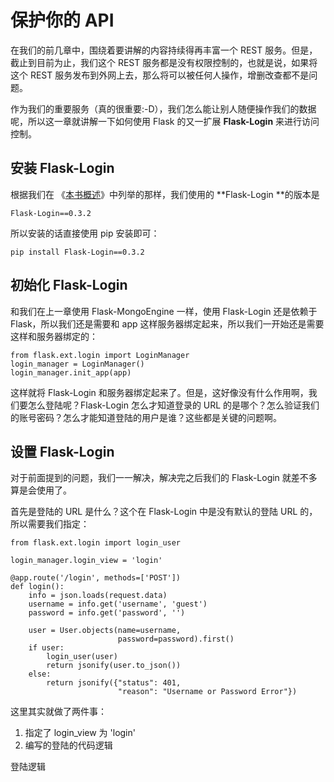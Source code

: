 # 保护你的 API

在我们的前几章中，围绕着要讲解的内容持续得再丰富一个 REST 服务。但是，截止到目前为止，我们这个 REST 服务都是没有权限控制的，也就是说，如果将这个 REST 服务发布到外网上去，那么将可以被任何人操作，增删改查都不是问题。

作为我们的重要服务（真的很重要:-D），我们怎么能让别人随便操作我们的数据呢，所以这一章就讲解一下如何使用 Flask 的又一扩展 **Flask-Login** 来进行访问控制。

## 安装 Flask-Login

根据我们在 《[本书概述](chapter001.md)》中列举的那样，我们使用的 **Flask-Login **的版本是 

	Flask-Login==0.3.2

所以安装的话直接使用 pip 安装即可：
	
	pip install Flask-Login==0.3.2

## 初始化 Flask-Login

和我们在上一章使用 Flask-MongoEngine 一样，使用 Flask-Login 还是依赖于 Flask，所以我们还是需要和 app 这样服务器绑定起来，所以我们一开始还是需要这样和服务器绑定的：

	from flask.ext.login import LoginManager
	login_manager = LoginManager()
	login_manager.init_app(app)

这样就将 Flask-Login 和服务器绑定起来了。但是，这好像没有什么作用啊，我们要怎么登陆呢？Flask-Login 怎么才知道登录的 URL 的是哪个？怎么验证我们的账号密码？怎么才能知道登陆的用户是谁？这些都是关键的问题啊。

## 设置 Flask-Login

对于前面提到的问题，我们一一解决，解决完之后我们的 Flask-Login 就差不多算是会使用了。

首先是登陆的 URL 是什么？这个在 Flask-Login 中是没有默认的登陆 URL 的，所以需要我们指定：

	from flask.ext.login import login_user

	login_manager.login_view = 'login'

	@app.route('/login', methods=['POST'])
	def login():
	    info = json.loads(request.data)
	    username = info.get('username', 'guest')
	    password = info.get('password', '') 
	 
	    user = User.objects(name=username,
	                        password=password).first()
	    if user:
			login_user(user)
	        return jsonify(user.to_json())
	    else:
	        return jsonify({"status": 401,
	                        "reason": "Username or Password Error"})

这里其实就做了两件事：

1. 指定了 login_view 为 'login'
2. 编写的登陆的代码逻辑


登陆逻辑
